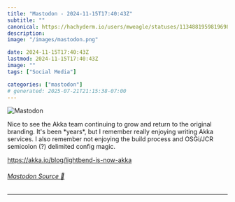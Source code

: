```yaml
---
title: "Mastodon - 2024-11-15T17:40:43Z"
subtitle: ""
canonical: https://hachyderm.io/users/mweagle/statuses/113488195981969810
description:
image: "/images/mastodon.png"

date: 2024-11-15T17:40:43Z
lastmod: 2024-11-15T17:40:43Z
image: ""
tags: ["Social Media"]

categories: ["mastodon"]
# generated: 2025-07-21T21:15:38-07:00
---
```

![Mastodon](/images/mastodon.png)

<p>Nice to see the Akka team continuing to grow and return to the original branding. It&#39;s been *years*, but I remember really enjoying writing Akka services. I also remember not enjoying the build process and OSGi/JCR semicolon (?) delimited config magic.  </p><p><a href="https://akka.io/blog/lightbend-is-now-akka" target="_blank" rel="nofollow noopener noreferrer" translate="no"><span class="invisible">https://</span><span class="ellipsis">akka.io/blog/lightbend-is-now-</span><span class="invisible">akka</span></a></p>


###### [Mastodon Source 🐘](https://hachyderm.io/@mweagle/113488195981969810)

___
